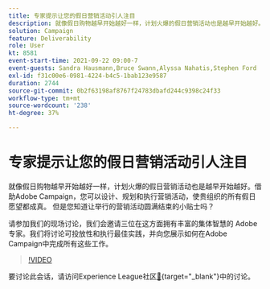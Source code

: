 ```yaml
---
title: 专家提示让您的假日营销活动引人注目
description: 就像假日购物越早开始越好一样，计划火爆的假日营销活动也是越早开始越好。借助Adobe Campaign，您可以设计、规划和执行营销活动，使贵组织的所有假日愿望都成真。 但是您知道让举行的营销活动圆满结束的小贴士吗？ 请参加我们的现场讨论，我们会邀请三位在这方面拥有丰富的集体智慧的 Adobe 专家。我们将讨论可投放性和执行最佳实践，并向您展示如何在Adobe Campaign中完成所有这些工作。
solution: Campaign
feature: Deliverability
role: User
kt: 8581
event-start-time: 2021-09-22 09:00-7
event-guests: Sandra Hausmann,Bruce Swann,Alyssa Nahatis,Stephen Ford
exl-id: f31c00e6-0981-4224-b4c5-1bab123e9587
duration: 2744
source-git-commit: 0b2f63198af8767f24783dbafd244c9398c24f33
workflow-type: tm+mt
source-wordcount: '238'
ht-degree: 37%

---
```


# 专家提示让您的假日营销活动引人注目

就像假日购物越早开始越好一样，计划火爆的假日营销活动也是越早开始越好。借助Adobe Campaign，您可以设计、规划和执行营销活动，使贵组织的所有假日愿望都成真。 但是您知道让举行的营销活动圆满结束的小贴士吗？

请参加我们的现场讨论，我们会邀请三位在这方面拥有丰富的集体智慧的 Adobe 专家。我们将讨论可投放性和执行最佳实践，并向您展示如何在Adobe Campaign中完成所有这些工作。

>[!VIDEO](https://video.tv.adobe.com/v/337219/?quality=12&learn=on)

要讨论此会话，请访问Experience League社区[&#128279;](https://experienceleaguecommunities.adobe.com/t5/adobe-campaign-classic/questions-and-discussion-for-experience-league-live-ep-3-expert/td-p/425205){target="_blank"}中的讨论。

